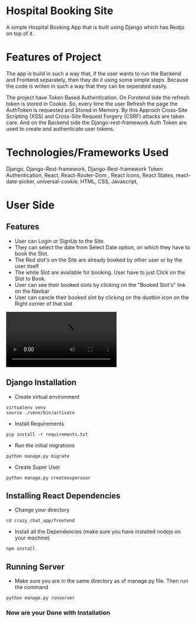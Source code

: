 # Hospital Booking Site
A simple Hospital Booking App that is built using Django which has Restjs on top of it. 

# Features of Project
The app is build in such a way that, if the user wants to run the Backend and Frontend separately, then they do it using some simple steps. Because the code is writen in such a way that they can be seperated easily.

The project have Token Based Authentication. On Forntend side the refresh token is stored in Cookie. So, every time the user Refresh the page the AuthToken is requested and Stored in Memory. By this Approch Cross-Site Scripting (XSS) and Cross-Site Request Forgery (CSRF) attacks are taken care. And on the Backend side the Django-rest-framework Auth Token are used to create and authenticate user tokens.

# Technologies/Frameworks Used
Django, Django-Rest-framework, Django-Rest-framework Token Authentication, React, React-Router-Dom , React Icons, React States, react-date-picker, universal-cookie, HTML, CSS, Javascript,  


#  User Side
## Features

* User can Login or SignUp to the Site.
* They can select the date from Select Date option, on which they have to book the Slot.
* The Red slot's on the Site are already booked by other user or by the user itself
* The white Slot are available for booking. User have to just Click on the Slot to Book.
* User can see their booked slots by clicking on the "Booked Slot's" link on the Navbar
* User can cancle their booked slot by clicking on the dustbin icon on the Right corner of that slot   

![](Demo/user_side.mp4)



## Django Installation

* Create virtual environment 

```
virtualenv venv
source ./venv/bin/activate
```

* Install Requirements
```
pip install -r requirements.txt
```

* Run the initial migrations
```
python manage.py migrate
```

* Create Super User 
```
python manage.py createsuperuser
```

## Installing React Dependencies

* Change your directory

```
cd crazy_chat_app/frontend
```

* Install all the Dependencies (make sure you have installed nodejs on your machine)

```
npm install
```

## Running Server 

* Make sure you are in the same directory as of manage.py file. Then run the command 

```
python manage.py runserver
```

### Now are your Done with Installation 